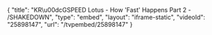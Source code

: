 {
    "title": "KR\u00dcGSPEED Lotus - How 'Fast' Happens Part 2 - \/SHAKEDOWN",
    "type": "embed",
    "layout": "iframe-static",
    "videoId": "25898147",
    "url": "\/tvpembed\/25898147"
}